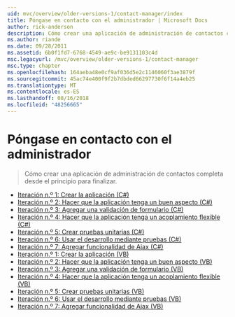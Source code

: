 ```yaml
---
uid: mvc/overview/older-versions-1/contact-manager/index
title: Póngase en contacto con el administrador | Microsoft Docs
author: rick-anderson
description: Cómo crear una aplicación de administración de contactos completa desde el principio para finalizar.
ms.author: riande
ms.date: 09/28/2011
ms.assetid: 6b0f1fd7-6768-4549-ae9c-be9131103c4d
msc.legacyurl: /mvc/overview/older-versions-1/contact-manager
msc.type: chapter
ms.openlocfilehash: 164aeba48e0cf9af036d5e2c1146060f3ae3879f
ms.sourcegitcommit: 45ac74e400f9f2b7dbded66297730f6f14a4eb25
ms.translationtype: MT
ms.contentlocale: es-ES
ms.lasthandoff: 08/16/2018
ms.locfileid: "48256665"
---
```

<a name="contact-manager"></a>Póngase en contacto con el administrador
====================
> Cómo crear una aplicación de administración de contactos completa desde el principio para finalizar.


- [Iteración n.º 1: Crear la aplicación (C#)](iteration-1-create-the-application-cs.md)
- [Iteración n.º 2: Hacer que la aplicación tenga un buen aspecto (C#)](iteration-2-make-the-application-look-nice-cs.md)
- [Iteración n.º 3: Agregar una validación de formulario (C#)](iteration-3-add-form-validation-cs.md)
- [Iteración n.º 4: Hacer que la aplicación tenga un acoplamiento flexible (C#)](iteration-4-make-the-application-loosely-coupled-cs.md)
- [Iteración n.º 5: Crear pruebas unitarias (C#)](iteration-5-create-unit-tests-cs.md)
- [Iteración n.º 6: Usar el desarrollo mediante pruebas (C#)](iteration-6-use-test-driven-development-cs.md)
- [Iteración n.º 7: Agregar funcionalidad de Ajax (C#)](iteration-7-add-ajax-functionality-cs.md)
- [Iteración n.º 1: Crear la aplicación (VB)](iteration-1-create-the-application-vb.md)
- [Iteración n.º 2: Hacer que la aplicación tenga un buen aspecto (VB)](iteration-2-make-the-application-look-nice-vb.md)
- [Iteración n.º 3: Agregar una validación de formulario (VB)](iteration-3-add-form-validation-vb.md)
- [Iteración n.º 4: Hacer que la aplicación tenga un acoplamiento flexible (VB)](iteration-4-make-the-application-loosely-coupled-vb.md)
- [Iteración n.º 5: Crear pruebas unitarias (VB)](iteration-5-create-unit-tests-vb.md)
- [Iteración n.º 6: Usar el desarrollo mediante pruebas (VB)](iteration-6-use-test-driven-development-vb.md)
- [Iteración n.º 7: Agregar funcionalidad de Ajax (VB)](iteration-7-add-ajax-functionality-vb.md)
